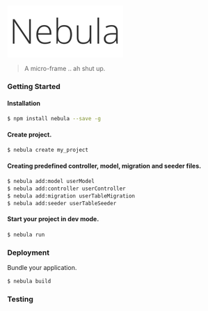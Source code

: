 ![logo](https://raw.githubusercontent.com/jeescu/nebula/master/nebula-logo.png)

> A micro-frame .. ah shut up.
 
### Getting Started

#### Installation

```bash
$ npm install nebula --save -g
```

#### Create project.

```bash
$ nebula create my_project
```

#### Creating predefined controller, model, migration and seeder files.

```bash
$ nebula add:model userModel
$ nebula add:controller userController
$ nebula add:migration userTableMigration
$ nebula add:seeder userTableSeeder
```

#### Start your project in dev mode.
```bash
$ nebula run
```

### Deployment

Bundle your application.

```bash
$ nebula build
```

### Testing
